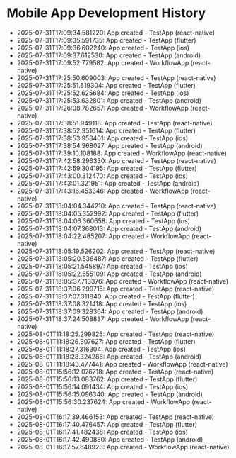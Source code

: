 # Mobile App Development History

- 2025-07-31T17:09:34.581220: App created - TestApp (react-native)
- 2025-07-31T17:09:35.591735: App created - TestApp (flutter)
- 2025-07-31T17:09:36.602240: App created - TestApp (ios)
- 2025-07-31T17:09:37.612530: App created - TestApp (android)
- 2025-07-31T17:09:52.779582: App created - WorkflowApp (react-native)
- 2025-07-31T17:25:50.609003: App created - TestApp (react-native)
- 2025-07-31T17:25:51.619304: App created - TestApp (flutter)
- 2025-07-31T17:25:52.625684: App created - TestApp (ios)
- 2025-07-31T17:25:53.632801: App created - TestApp (android)
- 2025-07-31T17:26:08.782657: App created - WorkflowApp (react-native)
- 2025-07-31T17:38:51.949118: App created - TestApp (react-native)
- 2025-07-31T17:38:52.951614: App created - TestApp (flutter)
- 2025-07-31T17:38:53.958401: App created - TestApp (ios)
- 2025-07-31T17:38:54.968027: App created - TestApp (android)
- 2025-07-31T17:39:10.108188: App created - WorkflowApp (react-native)
- 2025-07-31T17:42:58.296330: App created - TestApp (react-native)
- 2025-07-31T17:42:59.304195: App created - TestApp (flutter)
- 2025-07-31T17:43:00.312470: App created - TestApp (ios)
- 2025-07-31T17:43:01.321951: App created - TestApp (android)
- 2025-07-31T17:43:16.453346: App created - WorkflowApp (react-native)
- 2025-07-31T18:04:04.344210: App created - TestApp (react-native)
- 2025-07-31T18:04:05.352992: App created - TestApp (flutter)
- 2025-07-31T18:04:06.360658: App created - TestApp (ios)
- 2025-07-31T18:04:07.368013: App created - TestApp (android)
- 2025-07-31T18:04:22.485207: App created - WorkflowApp (react-native)
- 2025-07-31T18:05:19.526202: App created - TestApp (react-native)
- 2025-07-31T18:05:20.536487: App created - TestApp (flutter)
- 2025-07-31T18:05:21.545897: App created - TestApp (ios)
- 2025-07-31T18:05:22.555109: App created - TestApp (android)
- 2025-07-31T18:05:37.713376: App created - WorkflowApp (react-native)
- 2025-07-31T18:37:06.299715: App created - TestApp (react-native)
- 2025-07-31T18:37:07.311840: App created - TestApp (flutter)
- 2025-07-31T18:37:08.321418: App created - TestApp (ios)
- 2025-07-31T18:37:09.328364: App created - TestApp (android)
- 2025-07-31T18:37:24.508837: App created - WorkflowApp (react-native)
- 2025-08-01T11:18:25.299825: App created - TestApp (react-native)
- 2025-08-01T11:18:26.307627: App created - TestApp (flutter)
- 2025-08-01T11:18:27.316304: App created - TestApp (ios)
- 2025-08-01T11:18:28.324286: App created - TestApp (android)
- 2025-08-01T11:18:43.477441: App created - WorkflowApp (react-native)
- 2025-08-01T15:56:12.076718: App created - TestApp (react-native)
- 2025-08-01T15:56:13.083762: App created - TestApp (flutter)
- 2025-08-01T15:56:14.091434: App created - TestApp (ios)
- 2025-08-01T15:56:15.096340: App created - TestApp (android)
- 2025-08-01T15:56:30.237624: App created - WorkflowApp (react-native)
- 2025-08-01T16:17:39.466153: App created - TestApp (react-native)
- 2025-08-01T16:17:40.476457: App created - TestApp (flutter)
- 2025-08-01T16:17:41.482438: App created - TestApp (ios)
- 2025-08-01T16:17:42.490880: App created - TestApp (android)
- 2025-08-01T16:17:57.648923: App created - WorkflowApp (react-native)
